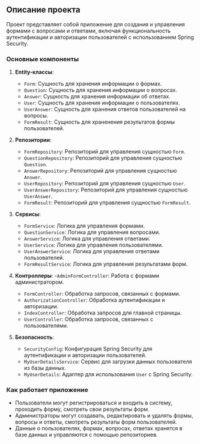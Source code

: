 ## Описание проекта

Проект представляет собой приложение для создания и управления формами с вопросами и ответами, включая функциональность аутентификации и авторизации пользователей с использованием Spring Security.

### Основные компоненты

1. **Entity-классы**:
   - `Form`: Сущность для хранения информации о формах.
   - `Question`: Сущность для хранения информации о вопросах.
   - `Answer`: Сущность для хранения информации об ответах.
   - `User`: Сущность для хранения информации о пользователях.
   - `UserAnswer`: Сущность для хранения ответов пользователей на вопросы.
   - `FormResult`: Сущность для храненения результатов формы пользователей.

2. **Репозитории**:
   - `FormRepository`: Репозиторий для управления сущностью `Form`.
   - `QuestionRepository`: Репозиторий для управления сущностью `Question`.
   - `AnswerRepository`: Репозиторий для управления сущностью `Answer`.
   - `UserRepository`: Репозиторий для управления сущностью `User`.
   - `UserAnswerRepository`: Репозиторий для управления сущностью `UserAnswer`.
   - `FormResult`: Репозиторий для управления сущностью `FormResult`.

3. **Сервисы**:
   - `FormService`: Логика для управления формами.
   - `QuestionService`: Логика для управления вопросами.
   - `AnswerService`: Логика для управления ответами.
   - `UserService`: Логика для управления пользователями.
   - `UserAnswerService`: Логика для управления ответами пользователей.
   - `FormResultService`: Логика для управления результатами форм.

4. **Контроллеры**:
   -`AdminFormController`: Работа с формами администратором.
   - `FormController`: Обработка запросов, связанных с формами.
   - `AuthorizationController`: Обработка аутентификации и авторизации.
   - `IndexController`: Обработка запросов для главной страницы.
   - `UserController`: Обработка запросов, связанных с пользователями.

6. **Безопасность**:
   - `SecurityConfig`: Конфигурация Spring Security для аутентификации и авторизации пользователей.
   - `MyUserDetailsService`: Сервис для загрузки данных пользователя из базы данных.
   - `MyUserDetails`: Адаптер для использования `User` с Spring Security.

### Как работает приложение

- Пользователи могут регистрироваться и входить в систему, проходить форму, смотреть свои результаты форм.
- Администраторы могут создавать, редактировать и удалять формы, вопросы и ответы, смотреть результаты форм пользователей.
- Данные о пользователях, формах, вопросах, ответах хранятся в базе данных и управляются с помощью репозиториев.
